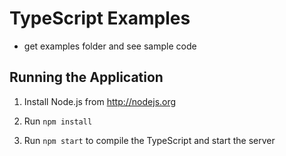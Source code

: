 # TypeScript Examples

-  get examples folder and see sample code

## Running the Application

1. Install Node.js from http://nodejs.org

1. Run `npm install` 

1. Run `npm start` to compile the TypeScript and start the server 
